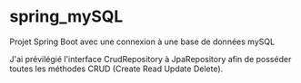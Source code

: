 # spring_mySQL

Projet Spring Boot avec une connexion à une base de données mySQL

J'ai prévilégié l'interface CrudRepository à JpaRepository afin de posséder toutes les méthodes CRUD (Create Read Update Delete). 
